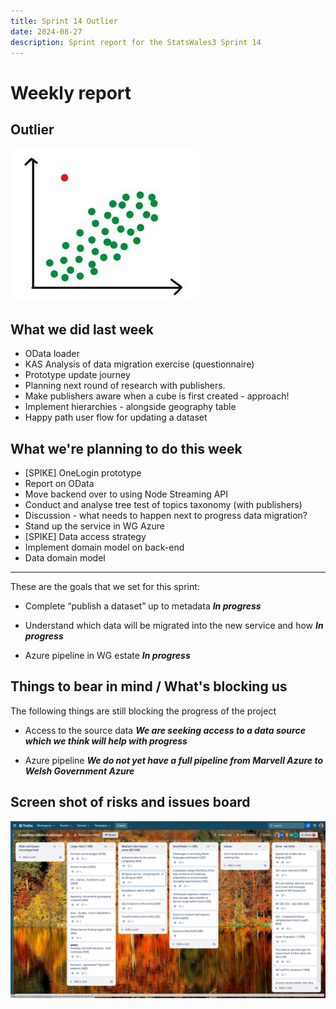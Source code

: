 ```yaml
---
title: Sprint 14 Outlier
date: 2024-08-27
description: Sprint report for the StatsWales3 Sprint 14
---
```


Weekly report
=============

Outlier
------------------------------

![Outlier](outlier.jpg)

What we did last week
------------------------

- OData loader
- KAS Analysis of data migration exercise (questionnaire)
- Prototype update journey
- Planning next round of research with publishers.
- Make publishers aware when a cube is first created - approach!
- Implement hierarchies - alongside geography table
- Happy path user flow for updating a dataset

What we're planning to do this week
-----------------------------------

- [SPIKE] OneLogin prototype
- Report on OData
- Move backend over to using Node Streaming API
- Conduct and analyse tree test of topics taxonomy (with publishers)
- Discussion - what needs to happen next to progress data migration?
- Stand up the service in WG Azure
- [SPIKE] Data access strategy
- Implement domain model on back-end
- Data domain model

-----------------------------------

These are the goals that we set for this sprint:

- Complete “publish a dataset” up to metadata
  <span class="badge bg-info">_**In progress**_</span>

- Understand which data will be migrated into the new service and how 
  <span class="badge bg-info">_**In progress**_</span>

- Azure pipeline in WG estate
  <span class="badge bg-info">_**In progress**_</span>

Things to bear in mind / What's blocking us
-------------------------------------------

The following things are still blocking the progress of the project

- Access to the source data
  ***We are seeking access to a data source which we think will help with progress***

- Azure pipeline
  ***We do not yet have a full pipeline from Marvell Azure to Welsh Government Azure***

Screen shot of risks and issues board
-------------------------------------

![Screenshot of risks and issues board](risksAndIssuesBoard20240827.png)
